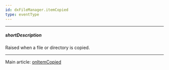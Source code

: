 ```yaml
---
id: dxFileManager.itemCopied
type: eventType
---
```

---
##### shortDescription
Raised when a file or directory is copied.

---
Main article: [onItemCopied](/Documentation/ApiReference/UI_Components/dxFileManager/Configuration/#onItemCopied)